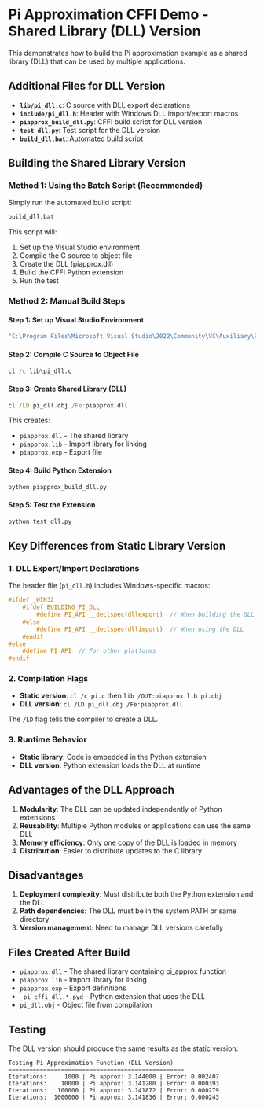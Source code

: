 # Pi Approximation CFFI Demo - Shared Library (DLL) Version

This demonstrates how to build the Pi approximation example as a shared library (DLL) that can be used by multiple applications.

## Additional Files for DLL Version

- **`lib/pi_dll.c`**: C source with DLL export declarations
- **`include/pi_dll.h`**: Header with Windows DLL import/export macros
- **`piapprox_build_dll.py`**: CFFI build script for DLL version
- **`test_dll.py`**: Test script for the DLL version
- **`build_dll.bat`**: Automated build script

## Building the Shared Library Version

### Method 1: Using the Batch Script (Recommended)

Simply run the automated build script:

```cmd
build_dll.bat
```

This script will:
1. Set up the Visual Studio environment
2. Compile the C source to object file
3. Create the DLL (piapprox.dll)
4. Build the CFFI Python extension
5. Run the test

### Method 2: Manual Build Steps

#### Step 1: Set up Visual Studio Environment

```cmd
"C:\Program Files\Microsoft Visual Studio\2022\Community\VC\Auxiliary\Build\vcvars64.bat"
```

#### Step 2: Compile C Source to Object File

```cmd
cl /c lib\pi_dll.c
```

#### Step 3: Create Shared Library (DLL)

```cmd
cl /LD pi_dll.obj /Fe:piapprox.dll
```

This creates:
- `piapprox.dll` - The shared library
- `piapprox.lib` - Import library for linking
- `piapprox.exp` - Export file

#### Step 4: Build Python Extension

```cmd
python piapprox_build_dll.py
```

#### Step 5: Test the Extension

```cmd
python test_dll.py
```

## Key Differences from Static Library Version

### 1. DLL Export/Import Declarations

The header file (`pi_dll.h`) includes Windows-specific macros:

```c
#ifdef _WIN32
    #ifdef BUILDING_PI_DLL
        #define PI_API __declspec(dllexport)  // When building the DLL
    #else
        #define PI_API __declspec(dllimport)  // When using the DLL
    #endif
#else
    #define PI_API  // For other platforms
#endif
```

### 2. Compilation Flags

- **Static version**: `cl /c pi.c` then `lib /OUT:piapprox.lib pi.obj`
- **DLL version**: `cl /LD pi_dll.obj /Fe:piapprox.dll`

The `/LD` flag tells the compiler to create a DLL.

### 3. Runtime Behavior

- **Static library**: Code is embedded in the Python extension
- **DLL version**: Python extension loads the DLL at runtime

## Advantages of the DLL Approach

1. **Modularity**: The DLL can be updated independently of Python extensions
2. **Reusability**: Multiple Python modules or applications can use the same DLL
3. **Memory efficiency**: Only one copy of the DLL is loaded in memory
4. **Distribution**: Easier to distribute updates to the C library

## Disadvantages

1. **Deployment complexity**: Must distribute both the Python extension and the DLL
2. **Path dependencies**: The DLL must be in the system PATH or same directory
3. **Version management**: Need to manage DLL versions carefully

## Files Created After Build

- `piapprox.dll` - The shared library containing pi_approx function
- `piapprox.lib` - Import library for linking
- `piapprox.exp` - Export definitions
- `_pi_cffi_dll.*.pyd` - Python extension that uses the DLL
- `pi_dll.obj` - Object file from compilation

## Testing

The DLL version should produce the same results as the static version:

```
Testing Pi Approximation Function (DLL Version)
==================================================
Iterations:     1000 | Pi approx: 3.144000 | Error: 0.002407
Iterations:    10000 | Pi approx: 3.141200 | Error: 0.000393
Iterations:   100000 | Pi approx: 3.141872 | Error: 0.000279
Iterations:  1000000 | Pi approx: 3.141836 | Error: 0.000243
```

